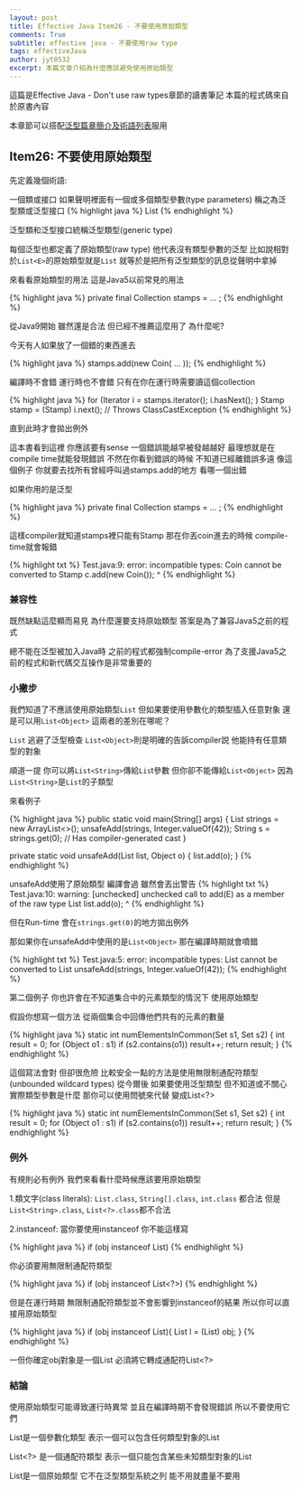 ```yaml
---
layout: post
title: Effective Java Item26 - 不要使用原始類型
comments: True 
subtitle: effective java - 不要使用raw type
tags: effectiveJava
author: jyt0532
excerpt: 本篇文章介紹為什麼應該避免使用原始類型
---
```


這篇是Effective Java - Don't use raw types章節的讀書筆記 本篇的程式碼來自於原書內容

本章節可以搭配[泛型篇章簡介及術語列表](/2018/12/01/generics/)服用
## Item26: 不要使用原始類型

先定義幾個術語:

一個類或接口 如果聲明裡面有一個或多個類型參數(type parameters) 稱之為泛型類或泛型接口
{% highlight java %}
List<E>
{% endhighlight %}

泛型類和泛型接口統稱泛型類型(generic type)

每個泛型也都定義了原始類型(raw type) 他代表沒有類型參數的泛型 比如說相對於`List<E>`的原始類型就是`List` 就等於是把所有泛型類型的訊息從聲明中拿掉

來看看原始類型的用法 這是Java5以前常見的用法

{% highlight java %}
private final Collection stamps = ... ;
{% endhighlight %}

從Java9開始 雖然還是合法 但已經不推薦這麼用了 為什麼呢?

今天有人如果放了一個錯的東西進去

{% highlight java %}
stamps.add(new Coin( ... ));
{% endhighlight %}

編譯時不會錯 運行時也不會錯 只有在你在運行時需要讀這個collection

{% highlight java %}
for (Iterator i = stamps.iterator(); i.hasNext(); )
    Stamp stamp = (Stamp) i.next(); // Throws ClassCastException
{% endhighlight %}

直到此時才會拋出例外

這本書看到這裡 你應該要有sense 一個錯誤能越早被發越越好 最理想就是在compile time就能發現錯誤 不然在你看到錯誤的時候 不知道已經離錯誤多遠 像這個例子 你就要去找所有曾經呼叫過stamps.add的地方 看哪一個出錯

如果你用的是泛型

{% highlight java %}
private final Collection<Stamp> stamps = ... ;
{% endhighlight %}

這樣compiler就知道stamps裡只能有Stamp 那在你丟coin進去的時候 compile-time就會報錯

{% highlight txt %}
Test.java:9: error: incompatible types: Coin cannot be converted
to Stamp
    c.add(new Coin());
              ^
{% endhighlight %}

### 兼容性

既然缺點這麼顯而易見 為什麼還要支持原始類型 答案是為了兼容Java5之前的程式

總不能在泛型被加入Java時 之前的程式都強制compile-error 為了支援Java5之前的程式和新代碼交互操作是非常重要的

### 小撇步

我們知道了不應該使用原始類型`List` 但如果要使用參數化的類型插入任意對象 還是可以用`List<Object>` 這兩者的差別在哪呢？ 

`List` 逃避了泛型檢查 `List<Object>`則是明確的告訴compiler説 他能持有任意類型的對象 

順道一提 你可以將`List<String>`傳給`Lis`t參數 但你卻不能傳給`List<Object>` 因為`List<String>`是`List`的子類型

來看例子


{% highlight java %}
public static void main(String[] args) {
  List<String> strings = new ArrayList<>();
  unsafeAdd(strings, Integer.valueOf(42));
  String s = strings.get(0); // Has compiler-generated cast
}

private static void unsafeAdd(List list, Object o) {
  list.add(o);
}
{% endhighlight %}

unsafeAdd使用了原始類型 編譯會過 雖然會丟出警告
{% highlight txt %}
Test.java:10: warning: [unchecked] unchecked call to add(E) as a
member of the raw type List
    list.add(o);
            ^
{% endhighlight %}

但在Run-time 會在`strings.get(0)`的地方拋出例外

那如果你在unsafeAdd中使用的是`List<Object>` 那在編譯時期就會噴錯

{% highlight txt %}
Test.java:5: error: incompatible types: List<String> cannot be converted to List<Object>
    unsafeAdd(strings, Integer.valueOf(42));
{% endhighlight %}

第二個例子 你也許會在不知道集合中的元素類型的情況下 使用原始類型

假設你想寫一個方法 從兩個集合中回傳他們共有的元素的數量


{% highlight java %}
static int numElementsInCommon(Set s1, Set s2) {
  int result = 0;
  for (Object o1 : s1)
    if (s2.contains(o1))
      result++;
  return result;
}
{% endhighlight %}

這個寫法會對 但卻很危險 比較安全一點的方法是使用無限制通配符類型(unbounded wildcard types) 從今爾後 如果要使用泛型類型 
但不知道或不關心實際類型參數是什麼 那你可以使用問號來代替 變成List<?> 

{% highlight java %}
static int numElementsInCommon(Set<?> s1, Set<?> s2) {
  int result = 0;
  for (Object o1 : s1)
    if (s2.contains(o1))
      result++;
  return result;
}
{% endhighlight %}


### 例外

有規則必有例外 我們來看看什麼時候應該要用原始類型

1.類文字(class literals): `List.class`, `String[].class`,  `int.class` 都合法 但是`List<String>.class`, `List<?>.class`都不合法

2.instanceof: 當你要使用instanceof 你不能這樣寫

{% highlight java %}
if (obj instanceof List<String>)
{% endhighlight %}

你必須要用無限制通配符類型

{% highlight java %}
if (obj instanceof List<?>)
{% endhighlight %}

但是在運行時期 無限制通配符類型並不會影響到instanceof的結果 所以你可以直接用原始類型

{% highlight java %}
if (obj instanceof List){
  List<?> l = (List<?>) obj;
}
{% endhighlight %}

一但你確定obj對象是一個List 必須將它轉成通配符List<?>

### 結論

使用原始類型可能導致運行時異常 並且在編譯時期不會發現錯誤 所以不要使用它們

List<Object>是一個參數化類型 表示一個可以包含任何類型對象的List

List<?> 是一個通配符類型 表示一個只能包含某些未知類型對象的List

List是一個原始類型 它不在泛型類型系統之列 能不用就盡量不要用
